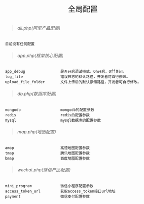 <div align="center" style="height:50px">
    <font face="Microsoft YaHei UI" size=5>全局配置</font>
</div>

>###### ali.php(阿里产品配置)
    目前没有任何配置
    
>###### app.php(框架核心配置)
    app_debug                是否开启调试模式。On开启，Off关闭。
    log_file                 错误日志的默认路径，开发者可自行修改。
    upload_file_folder       文件上传后的默认存储路径，开发者可自行修改。
 
>###### db.php(数据库配置)
    mongodb                  mongodb的配置参数
    redis                    redis的配置参数
    mysql                    mysql数据库的配置参数
    
>###### map.php(地图配置)
    amap                     高德地图配置参数
    tmap                     腾讯地图配置参数
    bmap                     百度地图配置参数
        
>###### wechat.php(微信产品配置)
    mini_program             微信小程序配置参数
    access_token_url         获取access_token接口url地址
    payment                  微信支付配置参数